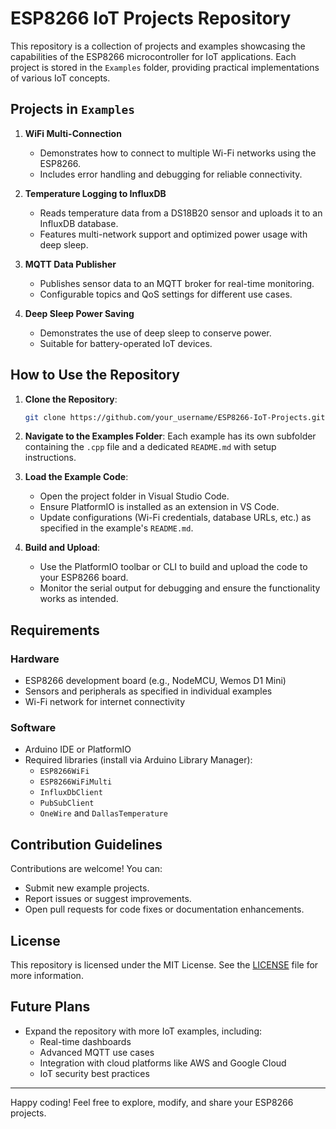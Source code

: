 # ESP8266 IoT Projects Repository

This repository is a collection of projects and examples showcasing the capabilities of the ESP8266 microcontroller for IoT applications. Each project is stored in the `Examples` folder, providing practical implementations of various IoT concepts.


## Projects in `Examples`

1. **WiFi Multi-Connection**
   - Demonstrates how to connect to multiple Wi-Fi networks using the ESP8266.
   - Includes error handling and debugging for reliable connectivity.

2. **Temperature Logging to InfluxDB**
   - Reads temperature data from a DS18B20 sensor and uploads it to an InfluxDB database.
   - Features multi-network support and optimized power usage with deep sleep.

3. **MQTT Data Publisher**
   - Publishes sensor data to an MQTT broker for real-time monitoring.
   - Configurable topics and QoS settings for different use cases.

4. **Deep Sleep Power Saving**
   - Demonstrates the use of deep sleep to conserve power.
   - Suitable for battery-operated IoT devices.

## How to Use the Repository

1. **Clone the Repository**:
   ```bash
   git clone https://github.com/your_username/ESP8266-IoT-Projects.git
   ```

2. **Navigate to the Examples Folder**:
   Each example has its own subfolder containing the `.cpp` file and a dedicated `README.md` with setup instructions.

3. **Load the Example Code**:
   - Open the project folder in Visual Studio Code.
   - Ensure PlatformIO is installed as an extension in VS Code.
   - Update configurations (Wi-Fi credentials, database URLs, etc.) as specified in the example's `README.md`.

4. **Build and Upload**:
   - Use the PlatformIO toolbar or CLI to build and upload the code to your ESP8266 board.
   - Monitor the serial output for debugging and ensure the functionality works as intended.

## Requirements

### Hardware
- ESP8266 development board (e.g., NodeMCU, Wemos D1 Mini)
- Sensors and peripherals as specified in individual examples
- Wi-Fi network for internet connectivity

### Software
- Arduino IDE or PlatformIO
- Required libraries (install via Arduino Library Manager):
  - `ESP8266WiFi`
  - `ESP8266WiFiMulti`
  - `InfluxDbClient`
  - `PubSubClient`
  - `OneWire` and `DallasTemperature`

## Contribution Guidelines

Contributions are welcome! You can:
- Submit new example projects.
- Report issues or suggest improvements.
- Open pull requests for code fixes or documentation enhancements.

## License

This repository is licensed under the MIT License. See the [LICENSE](LICENSE) file for more information.

## Future Plans

- Expand the repository with more IoT examples, including:
  - Real-time dashboards
  - Advanced MQTT use cases
  - Integration with cloud platforms like AWS and Google Cloud
  - IoT security best practices

---

Happy coding! Feel free to explore, modify, and share your ESP8266 projects.
